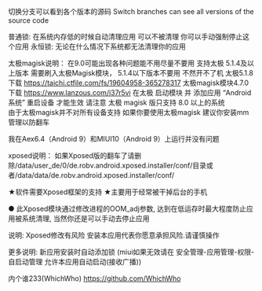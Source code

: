 切换分支可以看到各个版本的源码
Switch branches can see all versions of the source code

普通锁: 在系统内存低的时候自动清理应用 可以不被清理 你可以手动强制停止这个应用
永恒锁: 无论在什么情况下系统都无法清理你的应用

太极magisk说明：
在9.0可能出现各种问题能不用尽量不要用
支持太极 5.1.4及以上版本 需要刷入太极Magisk模块， 5.1.4以下版本不要用 不然开不了机
太极5.1.8下载 https://taichi.ctfile.com/fs/19604958-365278317
太极magisk模块4.7.0 下载 https://www.lanzous.com/i37r5vi
在太极 启动模块 并 添加应用 “Android 系统” 重启设备 才能生效
请注意 太极 magisk 版只支持 8.0 以上的系统  
由于太极magisk并不对所有设备支持 如果你要使用太极magisk 建议你安装mm管理以防翻车

我在Aex6.4（Android 9）和MIUI10（Android 9）上运行并没有问题

xposed说明：
如果Xposed版的翻车了请删除/data/user_de/0/de.robv.android.xposed.installer/conf/目录或者/data/data/de.robv.android.xposed.installer/conf/

★软件需要Xposed框架的支持
★主要用于经常被干掉后台的手机


● 此Xposed模块通过修改进程的OOM_adj参数,
达到在低运存时最大程度防止应用被系统清理, 当然你还是可以手动去停止应用

说明:
Xposed修改有风险 安装本应用代表你愿意承担风险.请谨慎操作

更多说明:
新应用安装时自动添加锁 (miui如果无效请在 安全管理-应用管理-权限-自启动管理 允许本应用自动启动(接收广播))


内个谁233(WhichWho) https://github.com/WhichWho
